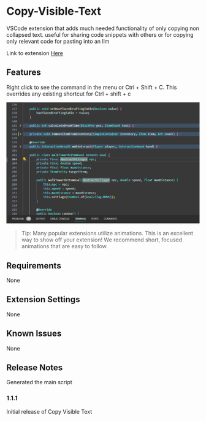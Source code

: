 # Copy-Visible-Text
VSCode extension that adds much needed functionality of only copying non collapsed text. useful for sharing code snippets with others or for copying only relevant code for pasting into an llm

Link to extension [Here](https://marketplace.visualstudio.com/items?itemName=noknownerrors.copy-visible-text)


## Features

Right click to see the command in the menu or Ctrl + Shift + C. This overrides any existing shortcut for Ctrl + shift + c

![Right Click](animation/Animation.gif)

> Tip: Many popular extensions utilize animations. This is an excellent way to show off your extension! We recommend short, focused animations that are easy to follow.

## Requirements

None

## Extension Settings

None

## Known Issues

None

## Release Notes

Generated the main script

### 1.1.1

Initial release of Copy Visible Text

